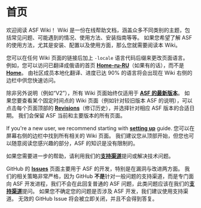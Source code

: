 # 首页

欢迎阅读 ASF Wiki！ Wiki 是一份在线帮助文档，涵盖众多不同类别的主题，包括常见问题、可能遇到的情况、使用方法、安装指南等等。 如果您希望了解 ASF 的使用方法，尤其是安装、配置以及使用方面，那么您就需要阅读本 Wiki。

您可以在任何 Wiki 页面的链接后加上 `-locale` 语言代码后缀来更改页面语言。 例如，您可以访问已翻译成俄语的首页 **[Home-ru-RU](https://github.com/JustArchiNET/ArchiSteamFarm/wiki/Home-ru-RU)**（如果有的话），而不是 **[Home](https://github.com/JustArchiNET/ArchiSteamFarm/wiki/Home)**。 由社区成员本地化翻译、进度已达 90% 的语言将会出现在 Wiki 右侧的边栏中供您快速访问。

除非另外说明（例如“V2”），所有 Wiki 页面始终仅适用于 **[ASF 的最新版本](https://github.com/JustArchiNET/ArchiSteamFarm/releases)**。 如果您要查看某个固定时间点的 Wiki 页面（例如针对较旧版本 ASF 的说明），可以点击每个页面顶部的 **[Revisions](https://github.com/JustArchiNET/ArchiSteamFarm/wiki/_history)**（修订历史），并选择针对相应 ASF 版本的合适日期。 我们会保留 ASF 当前和主要版本的所有页面。

If you're a new user, we recommend starting with **[setting up](https://github.com/JustArchiNET/ArchiSteamFarm/wiki/Setting-up)** guide. 您可以在屏幕右侧的边栏中找到所有相关的 Wiki 页面。 我们建议您从顶部开始，但您也可以随意阅读您感兴趣的部分，ASF 的知识是没有限制的。

如果您需要进一步的帮助，请利用我们的&#8203;**[支持渠道](https://github.com/JustArchiNET/ArchiSteamFarm/blob/main/.github/SUPPORT.md)**&#8203;提问或解决技术问题。

GitHub 的 **[Issues](https://github.com/JustArchiNET/ArchiSteamFarm/issues)** 页面主要用于 ASF 的开发，特别是在漏洞与改进两方面。 我们的相关策略非常严格，因为 GitHub **不是**针对一般问题的支持渠道，而是专门面向 ASF 开发进程，我们不会在此回复普通的 ASF 问题，此类问题应该在我们的&#8203;**[支持渠道](https://github.com/JustArchiNET/ArchiSteamFarm/blob/main/.github/SUPPORT.md)**&#8203;提问。 如果您不确定您的问题是否涉及 ASF 开发，我们建议使用支持渠道。 无效的 GitHub Issue 将会被立即关闭，并且不会得到答复。